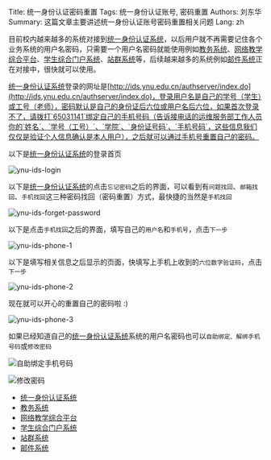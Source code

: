 Title: 统一身份认证密码重置
Tags: 统一身份认证账号, 密码重置
Authors: 刘东华
Summary: 这篇文章主要讲述统一身份认证账号密码重置相关问题
Lang: zh

目前校内越来越多的系统对接到[统一身份认证系统][统一身份认证系统]，以后用户就不再需要记住各个业务系统的用户名密码，只需要一个用户名密码就能使用例如[教务系统][教务系统]、[网络教学综合平台][网络教学综合平台]、[学生综合门户系统][学生综合门户系统]、[站群系统][站群系统]等，后续越来越多的系统例如[邮件系统][邮件系统]正在对接中，很快就可以使用。

[统一身份认证系统][统一身份认证系统]登录的网址是[http://ids.ynu.edu.cn/authserver/index.do](http://ids.ynu.edu.cn/authserver/index.do)，登录用户名是自己的学号（学生）或工号（老师），密码默认是自己的身份证后六位或用户名后六位，如果首次登录不了，请拨打`65031141`绑定自己的手机号码（告诉接电话的运维服务部工作人员你的`姓名`、`学号（工号）`、`学院`、`身份证号码`、`手机号码`，这些信息我们仅仅是验证个人信息确认是本人用户），之后就可以通过手机号重置自己的密码。

以下是[统一身份认证系统][统一身份认证系统]的登录首页

![ynu-ids-login](/images/ynu-ids-login.png)

以下是[统一身份认证系统][统一身份认证系统]的点击`忘记密码`之后的界面，可以看到有`问题找回`、`邮箱找回`、`手机找回`这三种密码找回（密码重置）方式，最快捷的当然是`手机找回`

![ynu-ids-forget-password](/images/ynu-ids-forget-password.png)

以下是点击`手机找回`之后的界面，填写自己的`用户名`和`手机号`，点击`下一步`

![ynu-ids-phone-1](/images/ynu-ids-phone-1.png)

以下是填写相关信息之后显示的页面，快填写上手机上收到的`六位数字验证码`，点击`下一步`

![ynu-ids-phone-2](/images/ynu-ids-phone-2.png)

现在就可以开心的重置自己的密码啦 :)

![ynu-ids-phone-3](/images/ynu-ids-phone-3.png)

如果已经知道自己的[统一身份认证系统][统一身份认证系统]系统的用户名密码也可以`自助绑定、解绑手机号码`或`修改密码`

![自助绑定手机号码](/images/ynu-ids-self-bind-phone.png)

![修改密码](/images/ynu-ids-change-password.png)

- [统一身份认证系统][统一身份认证系统]
- [教务系统][教务系统]
- [网络教学综合平台][网络教学综合平台]
- [学生综合门户系统][学生综合门户系统]
- [站群系统][站群系统]
- [邮件系统][邮件系统]

[统一身份认证系统]: http://ids.ynu.edu.cn/authserver/index.do
[教务系统]: http://ehall.ynu.edu.cn/new/index.html
[网络教学综合平台]: http://elearning.ynu.edu.cn/meol/homepage/common/
[学生综合门户系统]: http://portal.ynu.edu.cn/
[站群系统]: https://sites.ynu.edu.cn/system/caslogin.jsp
[邮件系统]: https://mail.ynu.edu.cn/coremail/index.jsp
